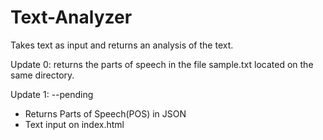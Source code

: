 Text-Analyzer
=============

Takes text as input  and returns an analysis of the text.


Update 0:
returns the parts of speech in the file sample.txt located on the same directory.

Update 1: --pending
 - Returns Parts of Speech(POS) in JSON
 - Text input on index.html
